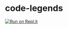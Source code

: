 # code-legends
[![Run on Repl.it](https://repl.it/badge/github/Mici7120/code-legends)](https://repl.it/github/Mici7120/code-legends)